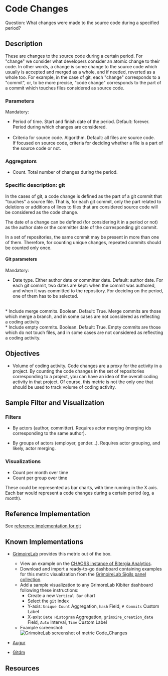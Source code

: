# Code Changes
Question: What changes were made to the source code during a specified period? 

## Description
These are changes to the source code during a certain period.
For "change" we consider what developers consider an atomic change to their code.
In other words, a change is some change to the source code which usually
is accepted and merged as a whole, and if needed, reverted as a whole too.
For example, in the case of git, each "change" corresponds to a "commit",
or, to be more precise, "code change" corresponds to the part of a commit which
touches files considered as source code.

### Parameters
Mandatory:

* Period of time. Start and finish date of the period. Default: forever.  
    Period during which changes are considered.  
    <br>
* Criteria for source code. Algorithm. Default: all files are source code.  
    If focused on source code, criteria for deciding whether a file is a part of the source code or not.  

### Aggregators

* Count. Total number of changes during the period.

### Specific description: git
In the cases of git, a code change is defined as the part of
a git commit that "touches" a source file.
That is, for each git commit, only the part related to
deletions or additions of lines to files that are considered source code
will be considered as the code change.

The date of a change can be defined (for considering it in a period or not)
as the author date or the committer date of the corresponding git commit.

In a set of repositories, the same commit may be present in more than one
of them. Therefore, for counting unique changes,
repeated commits should be counted only once.

#### Git parameters
Mandatory:

* Date type. Either author date or committer date. Default: author date.
    For each git commit, two dates are kept: when the commit was authored,
    and when it was committed to the repository.
    For deciding on the period, one of them has to be selected.  
<br>
* Include merge commits. Boolean. Default: True.
    Merge commits are
    those which merge a branch, and in some cases are not considered as
    reflecting a coding activity
<br>
* Include empty commits. Boolean. Default: True.
    Empty commits are
    those which do not touch files, and in some cases are not considered as
    reflecting a coding activity.

## Objectives
* Volume of coding activity.
    Code changes are a proxy for the activity in a project.
    By counting the code changes in the set of repositories corresponding
    to a project, you can have an idea of the overall coding activity in
    that project.
    Of course, this metric is not the only one that should be
    used to track volume of coding activity.

## Sample Filter and Visualization
 
### Filters

* By actors (author, committer). Requires actor merging
(merging ids corresponding to the same author).

* By groups of actors (employer, gender...). Requires actor grouping,
and likely, actor merging.

### Visualizations

* Count per month over time
* Count per group over time

These could be represented as bar charts, with time running in the X axis.
Each bar would represent a code changes during a certain period (eg, a month).

## Reference Implementation
See [reference implementation for git](https://github.com/chaoss/wg-evolution/blob/master/implementations/notebooks_df/code_changes_git.ipynb)

## Known Implementations
* [GrimoireLab](https://chaoss.github.io/grimoirelab) provides this metric out of the box.
  - View an example on the [CHAOSS instance of Bitergia Analytics](https://chaoss.biterg.io/app/kibana#/dashboard/Git).  
  - Download and import a ready-to-go dashboard containing examples for this metric visualization from the [GrimoireLab Sigils panel collection](https://chaoss.github.io/grimoirelab-sigils/panels/git/).
  - Add a sample visualization to any GrimoreLab Kibiter dashboard following these instructions:
    * Create a new `Vertical Bar` chart
    * Select the `git` index
    * Y-axis: `Unique Count` Aggregation, `hash` Field, `# Commits` Custom Label
    * X-axis: `Date Histogram` Aggregation, `grimoire_creation_date` Field, `Auto` Interval, `Time` Custom Label
  - Example screenshot: ![GrimoireLab screenshot of metric Code_Changes](https://github.com/chaoss/wg-evolution/blob/master/metrics/images/code_changes-GrimoireLab.png)

* [Augur](https://chaoss.github.io/augur/)

* [Gitdm](https://repo.or.cz/w/git-dm.git)

## Resources
 
